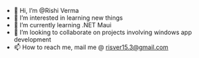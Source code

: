 - 👋 Hi, I’m @Rishi Verma
- 👀 I’m interested in learning new things
- 🌱 I’m currently learning .NET Maui
- 💞️ I’m looking to collaborate on projects involving windows app development
- 📫 How to reach me, mail me @ risver15.3@gmail.com

<!---
Risvera/Risvera is a ✨ special ✨ repository because its `README.md` (this file) appears on your GitHub profile.
You can click the Preview link to take a look at your changes.
--->
